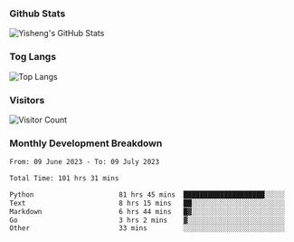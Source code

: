 ### Github Stats
![Yisheng's GitHub Stats](https://github-readme-stats-9qabuvhk1-gongyisheng.vercel.app/api?username=gongyisheng&count_private=true&show_icons=true)
### Tog Langs
![Top Langs](https://github-readme-stats-9qabuvhk1-gongyisheng.vercel.app/api/top-langs/?username=gongyisheng&layout=compact)
### Visitors
![Visitor Count](https://profile-counter.glitch.me/gongyisheng/count.svg)
### Monthly Development Breakdown
<!--START_SECTION:waka-->

```txt
From: 09 June 2023 - To: 09 July 2023

Total Time: 101 hrs 31 mins

Python                     81 hrs 45 mins  ████████████████████░░░░░   80.54 %
Text                       8 hrs 15 mins   ██░░░░░░░░░░░░░░░░░░░░░░░   08.13 %
Markdown                   6 hrs 44 mins   █▓░░░░░░░░░░░░░░░░░░░░░░░   06.64 %
Go                         3 hrs 2 mins    ▓░░░░░░░░░░░░░░░░░░░░░░░░   02.99 %
Other                      33 mins         ░░░░░░░░░░░░░░░░░░░░░░░░░   00.55 %
```

<!--END_SECTION:waka-->
